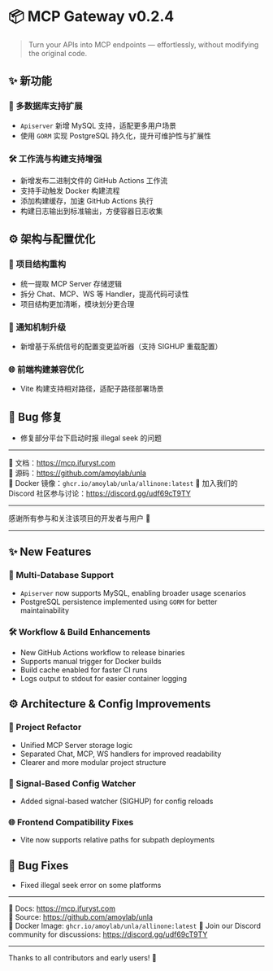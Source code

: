# 📦 MCP Gateway v0.2.4

> Turn your APIs into MCP endpoints — effortlessly, without modifying the original code.

## ✨ 新功能

### 🧩 多数据库支持扩展
- `Apiserver` 新增 MySQL 支持，适配更多用户场景
- 使用 `GORM` 实现 PostgreSQL 持久化，提升可维护性与扩展性

### 🛠 工作流与构建支持增强
- 新增发布二进制文件的 GitHub Actions 工作流
- 支持手动触发 Docker 构建流程
- 添加构建缓存，加速 GitHub Actions 执行
- 构建日志输出到标准输出，方便容器日志收集

## ⚙️ 架构与配置优化

### 🧱 项目结构重构
- 统一提取 MCP Server 存储逻辑
- 拆分 Chat、MCP、WS 等 Handler，提高代码可读性
- 项目结构更加清晰，模块划分更合理

### 📡 通知机制升级
- 新增基于系统信号的配置变更监听器（支持 SIGHUP 重载配置）

### 🌐 前端构建兼容优化
- Vite 构建支持相对路径，适配子路径部署场景

## 🐞 Bug 修复

- 修复部分平台下启动时报 illegal seek 的问题

---

📘 文档：https://mcp.ifuryst.com  
🐙 源码：https://github.com/amoylab/unla  
🐳 Docker 镜像：`ghcr.io/amoylab/unla/allinone:latest`
💬 加入我们的 Discord 社区参与讨论：https://discord.gg/udf69cT9TY

---

感谢所有参与和关注该项目的开发者与用户 💖

---

## ✨ New Features

### 🧩 Multi-Database Support
- `Apiserver` now supports MySQL, enabling broader usage scenarios
- PostgreSQL persistence implemented using `GORM` for better maintainability

### 🛠 Workflow & Build Enhancements
- New GitHub Actions workflow to release binaries
- Supports manual trigger for Docker builds
- Build cache enabled for faster CI runs
- Logs output to stdout for easier container logging

## ⚙️ Architecture & Config Improvements

### 🧱 Project Refactor
- Unified MCP Server storage logic
- Separated Chat, MCP, WS handlers for improved readability
- Clearer and more modular project structure

### 📡 Signal-Based Config Watcher
- Added signal-based watcher (SIGHUP) for config reloads

### 🌐 Frontend Compatibility Fixes
- Vite now supports relative paths for subpath deployments

## 🐞 Bug Fixes

- Fixed illegal seek error on some platforms

---

📘 Docs: https://mcp.ifuryst.com  
🐙 Source: https://github.com/amoylab/unla  
🐳 Docker Image: `ghcr.io/amoylab/unla/allinone:latest`
💬 Join our Discord community for discussions: https://discord.gg/udf69cT9TY

---

Thanks to all contributors and early users! 💖

